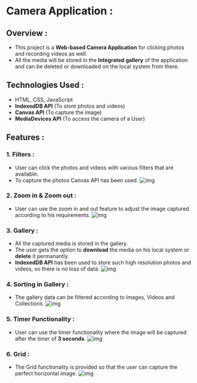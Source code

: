 
# Camera Application :

## Overview :
- This project is a **Web-based Camera Application** for clicking photos and recording videos as well.
- All the media will be stored in the **Integrated gallery** of the application and can be deleted or downloaded on the local system from there.

## Technologies Used :
- HTML, CSS, JavaScript 
- **IndexedDB API** (To store photos and videos)
- **Canvas API** (To capture the image)
- **MediaDevices API** (To access the camera of a User)


## Features : 

### 1. Filters :
- User can click the photos and videos with various filters that are available.
- To capture the photos Canvas API has been used.
![img](https://github.com/Shreyas200110/WebDev/blob/master/Camera_Application/ReadmeImages/feature1.gif)

### 2. Zoom in & Zoom out :
- User can use the zoom in and out feature to adjust the image captured according to his requirements.
![img](https://github.com/Shreyas200110/WebDev/blob/master/Camera_Application/ReadmeImages/feature2.gif)

### 3. Gallery :
- All the captured media is stored in the gallery.
- The user gets the option to **download** the media on his local system or **delete** it permanantly.
- **IndexedDB API** has been used to store such high resolution photos and videos, so there is no loss of data.
![img](https://github.com/Shreyas200110/WebDev/blob/master/Camera_Application/ReadmeImages/feature3.gif)

### 4. Sorting in Gallery :
- The gallery data can be filtered according to Images, Videos and Collections.
![img](https://github.com/Shreyas200110/WebDev/blob/master/Camera_Application/ReadmeImages/feature4.gif)

### 5. Timer Functionality :
- User can use the timer functionality where the image will be captured after the timer of **3 seconds**.
![img](https://github.com/Shreyas200110/WebDev/blob/master/Camera_Application/ReadmeImages/feature5.gif)

### 6. Grid :
- The Grid functionality is provided so that the user can capture the perfect horizontal image.
![img](https://github.com/Shreyas200110/WebDev/blob/master/Camera_Application/ReadmeImages/feature6.gif)
